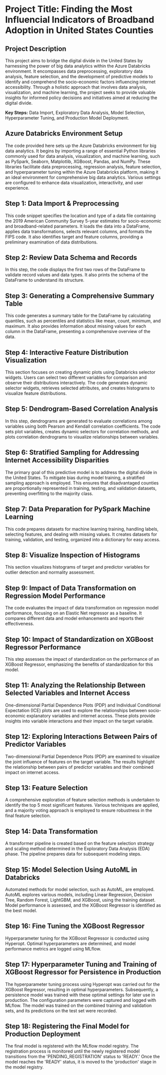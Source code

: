 # Project Title: Finding the Most Influencial Indicators of Broadband Adoption in United States Counties

## Project Description
This project aims to bridge the digital divide in the United States by harnessing the power of big data analytics within the Azure Databricks environment. It encompasses data preprocessing, exploratory data analysis, feature selection, and the development of predictive models to identify and comprehend the socio-economic factors influencing internet accessibility. Through a holistic approach that involves data analysis, visualization, and machine learning, the project seeks to provide valuable insights for informed policy decisions and initiatives aimed at reducing the digital divide.

**Key Steps:** Data Import, Exploratory Data Analysis, Model Selection, Hyperparameter Tuning, and Production Model Deployment.

## Azure Databricks Environment Setup

The code provided here sets up the Azure Databricks environment for big data analytics. It begins by importing a range of essential Python libraries commonly used for data analysis, visualization, and machine learning, such as PySpark, Seaborn, Matplotlib, XGBoost, Pandas, and NumPy. These libraries facilitate data preprocessing, regression analysis, feature selection, and hyperparameter tuning within the Azure Databricks platform, making it an ideal environment for comprehensive big data analytics. Various settings are configured to enhance data visualization, interactivity, and user experience.

## Step 1: Data Import & Preprocessing

This code snippet specifies the location and type of a data file containing the 2019 American Community Survey 5-year estimates for socio-economic and broadband-related parameters. It loads the data into a DataFrame, applies data transformations, selects relevant columns, and formats the FIPS code. It also identifies target and feature columns, providing a preliminary examination of data distributions.

## Step 2: Review Data Schema and Records

In this step, the code displays the first two rows of the DataFrame to validate record values and data types. It also prints the schema of the DataFrame to understand its structure.

## Step 3: Generating a Comprehensive Summary Table

This code generates a summary table for the DataFrame by calculating quantiles, such as percentiles and statistics like mean, count, minimum, and maximum. It also provides information about missing values for each column in the DataFrame, presenting a comprehensive overview of the data.

## Step 4: Interactive Feature Distribution Visualization

This section focuses on creating dynamic plots using Databricks selector widgets. Users can select two different variables for comparison and observe their distributions interactively. The code generates dynamic selector widgets, retrieves selected attributes, and creates histograms to visualize feature distributions.

## Step 5: Dendrogram-Based Correlation Analysis

In this step, dendrograms are generated to evaluate correlations among variables using both Pearson and Kendall correlation coefficients. The code sets plot variables, creates dynamic selectors for correlation methods, and plots correlation dendrograms to visualize relationships between variables.

## Step 6: Stratified Sampling for Addressing Internet Accessibility Disparities

The primary goal of this predictive model is to address the digital divide in the United States. To mitigate bias during model training, a stratified sampling approach is employed. This ensures that disadvantaged counties are proportionally represented in training, testing, and validation datasets, preventing overfitting to the majority class.

## Step 7: Data Preparation for PySpark Machine Learning

This code prepares datasets for machine learning training, handling labels, selecting features, and dealing with missing values. It creates datasets for training, validation, and testing, organized into a dictionary for easy access.

## Step 8: Visualize Inspection of Histograms

This section visualizes histograms of target and predictor variables for outlier detection and normality assessment.

## Step 9: Impact of Data Transformation on Regression Model Performance

The code evaluates the impact of data transformation on regression model performance, focusing on an Elastic Net regressor as a baseline. It compares different data and model enhancements and reports their effectiveness.

## Step 10: Impact of Standardization on XGBoost Regressor Performance

This step assesses the impact of standardization on the performance of an XGBoost Regressor, emphasizing the benefits of standardization for this model.

## Step 11: Analyzing the Relationship Between Selected Variables and Internet Access

One-dimensional Partial Dependence Plots (PDP) and Individual Conditional Expectation (ICE) plots are used to explore the relationships between socio-economic explanatory variables and internet access. These plots provide insights into variable interactions and their impact on the target variable.

## Step 12: Exploring Interactions Between Pairs of Predictor Variables

Two-dimensional Partial Dependence Plots (PDP) are examined to visualize the joint influence of features on the target variable. The results highlight the relationship between pairs of predictor variables and their combined impact on internet access.

## Step 13: Feature Selection

A comprehensive exploration of feature selection methods is undertaken to identify the top 5 most significant features. Various techniques are applied, and a majority voting approach is employed to ensure robustness in the final feature selection.

## Step 14: Data Transformation

A transformer pipeline is created based on the feature selection strategy and scaling method determined in the Exploratory Data Analysis (EDA) phase. The pipeline prepares data for subsequent modeling steps.

## Step 15: Model Selection Using AutoML in Databricks

Automated methods for model selection, such as AutoML, are employed. AutoML explores various models, including Linear Regression, Decision Tree, Random Forest, LightGBM, and XGBoost, using the training dataset. Model performance is assessed, and the XGBoost Regressor is identified as the best model.

## Step 16: Fine Tuning the XGBoost Regressor

Hyperparameter tuning for the XGBoost Regressor is conducted using Hyperopt. Optimal hyperparameters are determined, and model performance metrics are logged using MLflow.

## Step 17: Hyperparameter Tuning and Training of XGBoost Regressor for Persistence in Production

The hyperparameter tuning process using Hyperopt was carried out for the XGBoost Regressor, resulting in optimal hyperparameters. Subsequently, a persistence model was trained with these optimal settings for later use in production. The configuration parameters were captured and logged with MLflow. The model was trained on the combined training and validation sets, and its predictions on the test set were recorded.

## Step 18: Registering the Final Model for Production Deployment

The final model is registered with the MLflow model registry. The registration process is monitored until the newly registered model transitions from the 'PENDING_REGISTRATION' status to 'READY.' Once the model reaches the 'READY' status, it is moved to the 'production' stage in the model registry.
